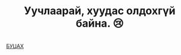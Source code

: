 <h1 align="center">Уучлаарай, хуудас олдохгүй байна. 😢</h1>

<br>
<a href="javascript:history.back()" align="center"><span>БУЦАХ</span></a>